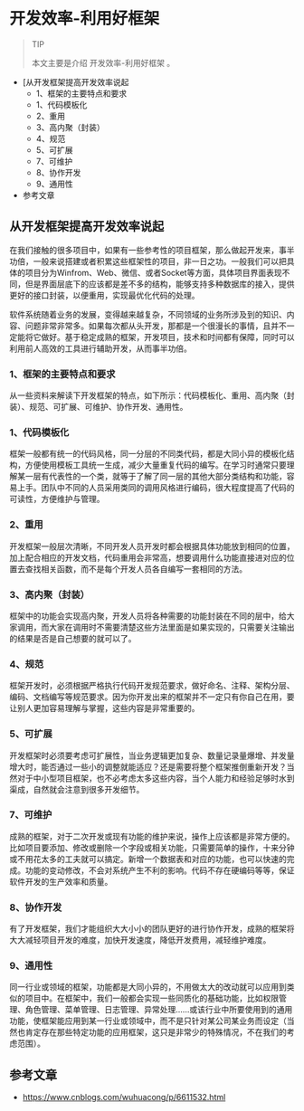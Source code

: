 # 开发效率-利用好框架

> TIP
> 
> 本文主要是介绍 开发效率-利用好框架 。

- [从开发框架提高开发效率说起
  - 1、框架的主要特点和要求
  - 1、代码模板化
  - 2、重用
  - 3、高内聚（封装）
  - 4、规范
  - 5、可扩展
  - 7、可维护
  - 8、协作开发
  - 9、通用性
- 参考文章

## 从开发框架提高开发效率说起

在我们接触的很多项目中，如果有一些参考性的项目框架，那么做起开发来，事半功倍，一般来说搭建或者积累这些框架性的项目，非一日之功。一般我们可以把具体的项目分为Winfrom、Web、微信、或者Socket等方面，具体项目界面表现不同，但是界面层底下的应该都是差不多的结构，能够支持多种数据库的接入，提供更好的接口封装，以便重用，实现最优化代码的处理。

软件系统随着业务的发展，变得越来越复杂，不同领域的业务所涉及到的知识、内容、问题非常非常多。如果每次都从头开发，那都是一个很漫长的事情，且并不一定能将它做好。基于稳定成熟的框架，开发项目，技术和时间都有保障，同时可以利用前人高效的工具进行辅助开发，从而事半功倍。

### 1、框架的主要特点和要求

从一些资料来解读下开发框架的特点，如下所示：代码模板化、重用、高内聚（封装）、规范、可扩展、可维护、协作开发、通用性。

### 1、代码模板化

框架一般都有统一的代码风格，同一分层的不同类代码，都是大同小异的模板化结构，方便使用模板工具统一生成，减少大量重复代码的编写。在学习时通常只要理解某一层有代表性的一个类，就等于了解了同一层的其他大部分类结构和功能，容易上手。团队中不同的人员采用类同的调用风格进行编码，很大程度提高了代码的可读性，方便维护与管理。

### 2、重用

开发框架一般层次清晰，不同开发人员开发时都会根据具体功能放到相同的位置，加上配合相应的开发文档，代码重用会非常高，想要调用什么功能直接进对应的位置去查找相关函数，而不是每个开发人员各自编写一套相同的方法。

### 3、高内聚（封装）

框架中的功能会实现高内聚，开发人员将各种需要的功能封装在不同的层中，给大家调用，而大家在调用时不需要清楚这些方法里面是如果实现的，只需要关注输出的结果是否是自己想要的就可以了。

### 4、规范

框架开发时，必须根据严格执行代码开发规范要求，做好命名、注释、架构分层、编码、文档编写等规范要求。因为你开发出来的框架并不一定只有你自己在用，要让别人更加容易理解与掌握，这些内容是非常重要的。

### 5、可扩展

开发框架时必须要考虑可扩展性，当业务逻辑更加复杂、数量记录量爆增、并发量增大时，能否通过一些小的调整就能适应？还是需要将整个框架推倒重新开发？当然对于中小型项目框架，也不必考虑太多这些内容，当个人能力和经验足够时水到渠成，自然就会注意到很多开发细节。

### 7、可维护

成熟的框架，对于二次开发或现有功能的维护来说，操作上应该都是非常方便的。比如项目要添加、修改或删除一个字段或相关功能，只需要简单的操作，十来分钟或不用花太多的工夫就可以搞定。新增一个数据表和对应的功能，也可以快速的完成。功能的变动修改，不会对系统产生不利的影响。代码不存在硬编码等等，保证软件开发的生产效率和质量。

### 8、协作开发

有了开发框架，我们才能组织大大小小的团队更好的进行协作开发，成熟的框架将大大减轻项目开发的难度，加快开发速度，降低开发费用，减轻维护难度。

### 9、通用性

同一行业或领域的框架，功能都是大同小异的，不用做太大的改动就可以应用到类似的项目中。在框架中，我们一般都会实现一些同质化的基础功能，比如权限管理、角色管理、菜单管理、日志管理、异常处理......或该行业中所要使用到的通用功能，使框架能应用到某一行业或领域中，而不是只针对某公司某业务而设定（当然也肯定存在那些特定功能的应用框架，这只是非常少的特殊情况，不在我们的考虑范围）。

## 参考文章

- https://www.cnblogs.com/wuhuacong/p/6611532.html
